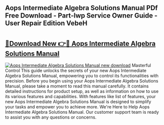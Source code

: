 ## Aops Intermediate Algebra Solutions Manual PDf Free Download - Part-lwp Service Owner Guide - User Repair Edition VebeH

# <h2><a href="http://bc22732.oget.top/?id=Aops+Intermediate+Algebra+Solutions+Manual">🔗Download New 👉🔴 Aops Intermediate Algebra Solutions Manual</a></h2>

[![Aops Intermediate Algebra Solutions Manual new download](https://i.imgur.com/5g1atiW.png)](http://bc22732.oget.top/?id=Aops+Intermediate+Algebra+Solutions+Manual)
Masterful Control This guide unlocks the secrets of your new Aops Intermediate Algebra Solutions Manual, empowering you to control its functionalities with precision. Before you begin using your Aops Intermediate Algebra Solutions Manual, please take a moment to read this manual carefully. It contains detailed instructions for product setup, as well as information on how to use its various features and capabilities. With features like list of features, your new Aops Intermediate Algebra Solutions Manual is designed to simplify your tasks and empower you to achieve more. We're Here to Help Aops Intermediate Algebra Solutions Manual. Our customer support team is ready to assist you with any questions or concerns.
